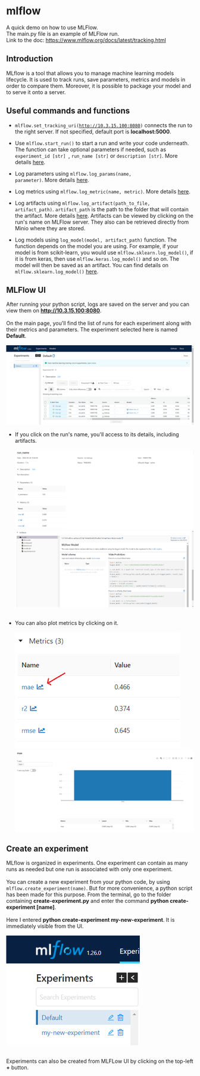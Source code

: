 # mlflow

A quick demo on how to use MLFlow. \
The main.py file is an example of MLFlow run.\
Link to the doc: https://www.mlflow.org/docs/latest/tracking.html

## Introduction

MLflow is a tool that allows you to manage machine learning models lifecycle. It is used to track runs, save parameters, metrics and models in order to compare them. Moreover, it is possible to package your model and to serve it onto a server.

## Useful commands and functions

- <code>mlflow.set_tracking_uri(http://10.3.15.100:8080)</code> connects the run to the right server. If not specified, default port is **localhost:5000**.
- Use <code>mlflow.start_run()</code> to start a run and write your code underneath. 
The function can take optional parameters if needed, such as <code>experiment_id [str] </code>,
<code>run_name [str]</code> or <code>description [str]</code>. 
More details [here](https://www.mlflow.org/docs/latest/python_api/mlflow.html#mlflow.start_run).

- Log parameters using <code>mlflow.log_params(name, parameter)</code>. More details [here](https://www.mlflow.org/docs/latest/python_api/mlflow.html#mlflow.log_param).
- Log metrics using <code>mlflow.log_metric(name, metric)</code>. More details [here](https://www.mlflow.org/docs/latest/python_api/mlflow.html#mlflow.log_metric).
- Log artifacts using <code>mlflow.log_artifact(path_to_file, artifact_path)</code>. <code>artifact_path</code> is the path to the folder that will contain the artifact. 
More details [here](https://www.mlflow.org/docs/latest/python_api/mlflow.html#mlflow.log_artifact).
Artifacts can be viewed by clicking on the run's name on MLFlow server. They also can be retrieved directly from Minio where they are stored.
- Log models using <code>log_model(model, artifact_path)</code> function. The function depends on the model you are using. For example, if your model is from scikit-learn, 
you would use <code>mlflow.sklearn.log_model()</code>, if it is from keras, then use <code>mlflow.keras.log_model()</code> and so on. The model will then be saved as an artifact. You can find details on <code>mlflow.sklearn.log_model()</code> [here](https://www.mlflow.org/docs/latest/python_api/mlflow.sklearn.html#mlflow.sklearn.log_model). 


## MLFlow UI
After running your python script, logs are saved on the server and you can view them on **http://10.3.15.100:8080**. <br><br>
On the main page, you'll find the list of runs for each experiment along with their metrics and parameters. The experiment selected here is named **Default**. <br><br>
![mlflow ui](/images/mlflow_ui.PNG)

- If you click on the run's name, you'll access to its details, including artifacts. <br><br>
![details1](/images/run_details1.PNG) ![details2](/images/run_details2.PNG) <br><br>

- You can also plot metrics by clicking on it. <br><br>
![click_on_metric](/images/click_on_metric.PNG) ![plot_chart](/images/plot_chart.PNG)

## Create an experiment
MLflow is organized in experiments. One experiment can contain as many runs as needed but one run is associated with only one experiment. <br><br>
You can create a new experiment from your python code, by using <code>mlflow.create_experiment(name)</code>. But for more convenience, a python script has been made
for this purpose. From the terminal, go to the folder containing **create-experiment.py** and enter the command **python create-experiment [name]**. <br><br>
Here I entered **python create-experiment my-new-experiment**. It is immediately visible from the UI. <br><br> ![ui_new_exp](/images/ui_new_experiment.PNG) <br><br>

Experiments can also be created from MLFLow UI by clicking on the top-left **+** button.
